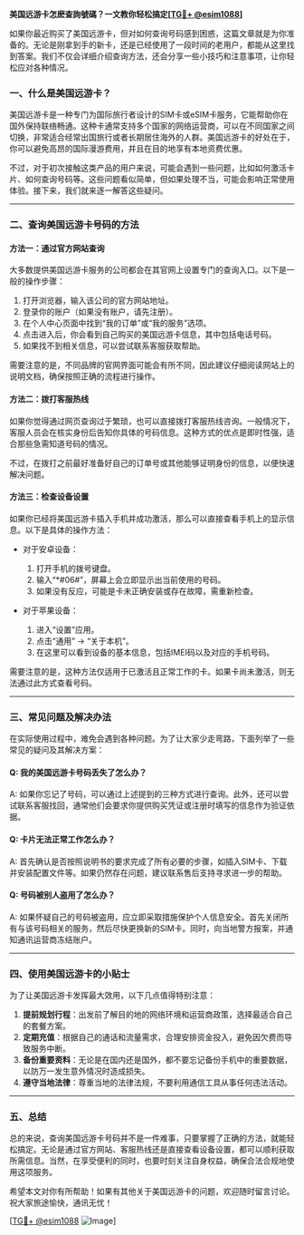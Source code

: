 **美国远游卡怎麽查詢號碼？一文教你轻松搞定[[TG💪+ @esim1088](https://t.me/s/esim1088)]**

如果你最近购买了美国远游卡，但对如何查询号码感到困惑，这篇文章就是为你准备的。无论是刚拿到手的新卡，还是已经使用了一段时间的老用户，都能从这里找到答案。我们不仅会详细介绍查询方法，还会分享一些小技巧和注意事项，让你轻松应对各种情况。

### 一、什么是美国远游卡？

美国远游卡是一种专门为国际旅行者设计的SIM卡或eSIM卡服务，它能帮助你在国外保持联络畅通。这种卡通常支持多个国家的网络运营商，可以在不同国家之间切换，非常适合经常出国旅行或者长期居住海外的人群。美国远游卡的好处在于，你可以避免高昂的国际漫游费用，并且在目的地享有本地资费优惠。

不过，对于初次接触这类产品的用户来说，可能会遇到一些问题，比如如何激活卡片、如何查询号码等。这些问题看似简单，但如果处理不当，可能会影响正常使用体验。接下来，我们就来逐一解答这些疑问。

---

### 二、查询美国远游卡号码的方法

#### 方法一：通过官方网站查询

大多数提供美国远游卡服务的公司都会在其官网上设置专门的查询入口。以下是一般的操作步骤：

1. 打开浏览器，输入该公司的官方网站地址。
2. 登录你的账户（如果没有账户，请先注册）。
3. 在个人中心页面中找到“我的订单”或“我的服务”选项。
4. 点击进入后，你会看到自己购买的美国远游卡信息，其中包括电话号码。
5. 如果找不到相关信息，可以尝试联系客服获取帮助。

需要注意的是，不同品牌的官网界面可能会有所不同，因此建议仔细阅读网站上的说明文档，确保按照正确的流程进行操作。

#### 方法二：拨打客服热线

如果你觉得通过网页查询过于繁琐，也可以直接拨打客服热线咨询。一般情况下，客服人员会在核实身份后告知你具体的号码信息。这种方式的优点是即时性强，适合那些急需知道号码的情况。

不过，在拨打之前最好准备好自己的订单号或其他能够证明身份的信息，以便快速解决问题。

#### 方法三：检查设备设置

如果你已经将美国远游卡插入手机并成功激活，那么可以直接查看手机上的显示信息。以下是具体的操作方法：

- 对于安卓设备：
  1. 打开手机的拨号键盘。
  2. 输入“*#06#”，屏幕上会立即显示出当前使用的号码。
  3. 如果没有反应，可能是卡未正确安装或存在故障，需重新检查。

- 对于苹果设备：
  1. 进入“设置”应用。
  2. 点击“通用” -> “关于本机”。
  3. 在这里可以看到设备的基本信息，包括IMEI码以及对应的手机号码。

需要注意的是，这种方法仅适用于已激活且正常工作的卡。如果卡尚未激活，则无法通过此方式查看号码。

---

### 三、常见问题及解决办法

在实际使用过程中，难免会遇到各种问题。为了让大家少走弯路，下面列举了一些常见的疑问及其解决方案：

#### Q: 我的美国远游卡号码丢失了怎么办？
A: 如果你忘记了号码，可以通过上述提到的三种方式进行查询。此外，还可以尝试联系客服找回，通常他们会要求你提供购买凭证或注册时填写的信息作为验证依据。

#### Q: 卡片无法正常工作怎么办？
A: 首先确认是否按照说明书的要求完成了所有必要的步骤，如插入SIM卡、下载并安装配置文件等。如果仍然存在问题，建议联系售后支持寻求进一步的帮助。

#### Q: 号码被别人盗用了怎么办？
A: 如果怀疑自己的号码被盗用，应立即采取措施保护个人信息安全。首先关闭所有与该号码相关的服务，然后尽快更换新的SIM卡。同时，向当地警方报案，并通知通讯运营商冻结账户。

---

### 四、使用美国远游卡的小贴士

为了让美国远游卡发挥最大效用，以下几点值得特别注意：

1. **提前规划行程**：出发前了解目的地的网络环境和运营商政策，选择最适合自己的套餐方案。
2. **定期充值**：根据自己的通话和流量需求，合理安排资金投入，避免因欠费而导致服务中断。
3. **备份重要资料**：无论是在国内还是国外，都不要忘记备份手机中的重要数据，以防万一发生意外情况时造成损失。
4. **遵守当地法律**：尊重当地的法律法规，不要利用通信工具从事任何违法活动。

---

### 五、总结

总的来说，查询美国远游卡号码并不是一件难事，只要掌握了正确的方法，就能轻松搞定。无论是通过官方网站、客服热线还是直接查看设备设置，都可以顺利获取所需信息。当然，在享受便利的同时，也要时刻关注自身权益，确保合法合规地使用这项服务。

希望本文对你有所帮助！如果有其他关于美国远游卡的问题，欢迎随时留言讨论。祝大家旅途愉快，通讯无忧！

[[TG💪+ @esim1088](https://t.me/s/esim1088) ![Image](https://i.postimg.cc/4NQfJmqS/Snipaste-2025-05-13-00-14-12.png)]